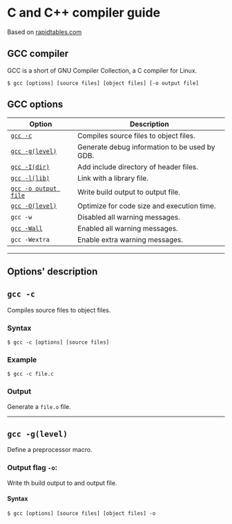 # C and C++ compiler guide
Based on [rapidtables.com](https://www.rapidtables.com/code/linux/gcc.html)
## GCC compiler
GCC is a short of GNU Compiler Collection, a C compiler for Linux.
```shell
$ gcc [options] [source files] [object files] [-o output file]
```

## GCC options
Option | Description
-|-
[`gcc -c`](#gcc--c) | Compiles source files to object files.
[`gcc -g(level)`](#gcc--g(level)) | Generate debug information to be used by GDB.
[`gcc -I(dir)`](#gcc--I(dir)) | Add include directory of header files.
[`gcc -l(lib)`](#gcc--l(lib)) | Link with a library file.
[`gcc -o output file`](#gcc--o-output-file) | Write build output to output file.
[`gcc -O(level)`](#gcc--O) | Optimize for code size and execution time.
`gcc -w` | Disabled all warning messages.
[`gcc -Wall`](#gcc--Wall) | Enabled all warning messages.
`gcc -Wextra` | Enable extra warning messages.
---
## Options' description
## `gcc -c`
Compiles source files to object files.
### Syntax
```shell
$ gcc -c [options] [source files]
```
### Example
```shell
$ gcc -c file.c
```
### Output
Generate a `file.o` file.

---
## `gcc -g(level)`
Define a preprocessor macro.



### Output flag `-o`:
Write th build output to and output file.
#### Syntax
```shell
$ gcc [options] [source files] [object files] -o 
```